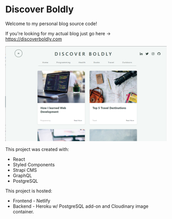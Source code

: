 # Discover Boldly

Welcome to my personal blog source code!

If you're looking for my actual blog just go here -> https://discoverboldly.com

![Project Screenshot](/src/assets/DiscoverBoldly.png)

This project was created with:
* React
* Styled Components
* Strapi CMS
* GraphQL
* PostgreSQL

This project is hosted:
* Frontend - Netlify
* Backend - Heroku w/ PostgreSQL add-on and Cloudinary image container.
